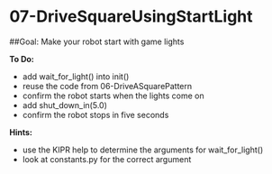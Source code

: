 # 07-DriveSquareUsingStartLight
##Goal:  Make your robot start with game lights 

**To Do:**
* add wait_for_light() into init()
* reuse the code from 06-DriveASquarePattern
* confirm the robot starts when the lights come on
* add shut_down_in(5.0)
* confirm the robot stops in five seconds

**Hints:**
* use the KIPR help to determine the arguments for wait_for_light()
* look at constants.py for the correct argument
